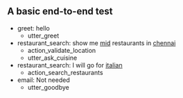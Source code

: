 ## A basic end-to-end test
* greet: hello
   - utter_greet
* restaurant_search: show me [mid](budget) restaurants in [chennai](location)
   - action_validate_location
   - utter_ask_cuisine
* restaurant_search: I will go for [italian](cuisine)
   - action_search_restaurants
* email: Not needed
    - utter_goodbye